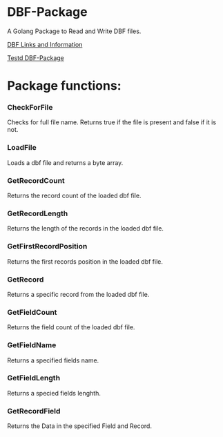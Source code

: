 # DBF-Package
A Golang Package to Read and Write DBF files.

[DBF Links and Information](https://github.com/Com1Software/Test-DBF-Package/wiki/Test-DBF-Package)

[Testd DBF-Package](https://github.com/Com1Software/Test-DBF-Package)

# Package functions:

### CheckForFile

Checks for full file name. Returns true if the file
is present and false if it is not.

### LoadFile

Loads a dbf file and returns a byte array.

### GetRecordCount

Returns the record count of the loaded dbf file.

### GetRecordLength

Returns the length of the records in the loaded dbf file.

### GetFirstRecordPosition

Returns the first records position in the loaded dbf file.

### GetRecord

Returns a specific record from the loaded dbf file.

### GetFieldCount

Returns the field count of the loaded dbf file.

### GetFieldName

Returns a specified fields name.

### GetFieldLength

Returns a specied fields lenghth.

### GetRecordField

Returns the Data in the specified Field and Record.
